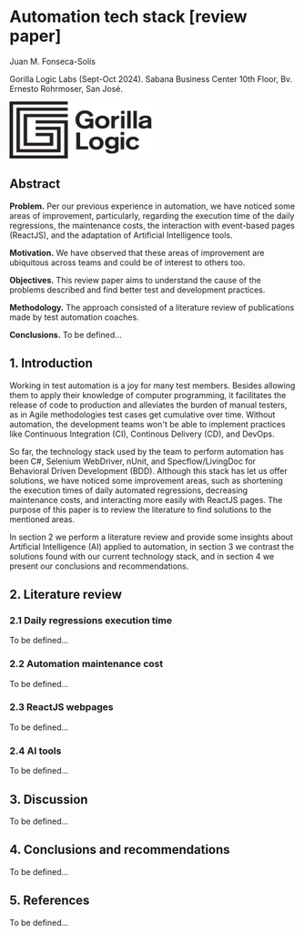 # Automation tech stack [review paper]

Juan M. Fonseca-Solís 

Gorilla Logic Labs (Sept-Oct 2024).
Sabana Business Center 10th Floor, Bv. Ernesto Rohrmoser, San José.

<img width="250" height="100" src='../img/GL_Logo_Primary_Blk.png'/>

## Abstract
**Problem.** Per our previous experience in automation, we have noticed some areas of improvement,  particularly, regarding the execution time of the daily regressions, the maintenance costs, the interaction with event-based pages (ReactJS), and the adaptation of Artificial Intelligence tools.

**Motivation.** We have observed that these areas of improvement are ubiquitous across teams and could be of interest to others too. 

**Objectives.** This review paper aims to understand the cause of the problems described and find better test and development practices. 

**Methodology.** The approach consisted of a literature review of publications made by test automation coaches. 

**Conclusions.** To be defined...

## 1. Introduction
Working in test automation is a joy for many test members. Besides allowing them to apply their knowledge of computer programming, it facilitates the release of code to production and alleviates the burden of manual testers, as in Agile methodologies test cases get cumulative over time. Without automation, the development teams won't be able to implement practices like Continuous Integration (CI), Continous Delivery (CD), and DevOps.

So far, the technology stack used by the team to perform automation has been C#, Selenium WebDriver, nUnit, and Specflow/LivingDoc for Behavioral Driven Development (BDD). Although this stack has let us offer solutions, we have noticed some improvement areas, such as shortening the execution times of daily automated regressions, decreasing maintenance costs, and interacting more easily with ReactJS pages. The purpose of this paper is to review the literature to find solutions to the mentioned areas.

In section 2 we perform a literature review and provide some insights about Artificial Intelligence (AI) applied to automation, in section 3 we contrast the solutions found with our current technology stack, and in section 4 we present our conclusions and recommendations.

## 2. Literature review

### 2.1 Daily regressions execution time
To be defined...

### 2.2 Automation maintenance cost
To be defined...

### 2.3 ReactJS webpages
To be defined...

### 2.4 AI tools
To be defined...

## 3. Discussion
To be defined...

## 4. Conclusions and recommendations
To be defined...

## 5. References
To be defined...
